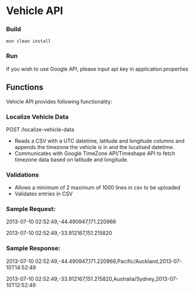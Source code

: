 Vehicle API
============
 
### Build
`mvn clean install`

### Run
If you wish to use Google API, please input api key in application.properties

## Functions

Vehicle API provides following functionality:

### Localize Vehicle Data

POST /localize-vehicle-data

- Reads a CSV with a UTC datetime, latitude and longitude columns and appends the timezone the vehicle is in and the localised datetime. 
- Communicates with Google TimeZone API/Timeshape API to fetch timezone data based on latitude and longitude.

### Validations
- Allows a minimum of 2 maximum of 1000 lines in csv to be uploaded
- Validates entries in CSV

### Sample Request:
2013-07-10 02:52:49,-44.490947,171.220966

2013-07-10 02:52:49,-33.912167,151.215820

### Sample Response:
2013-07-10 02:52:49,-44.490947,171.220966,Pacific/Auckland,2013-07-10T14:52:49

2013-07-10 02:52:49,-33.912167,151.215820,Australia/Sydney,2013-07-10T12:52:49